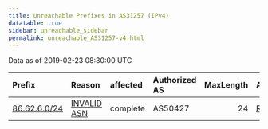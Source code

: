 ```yaml
---
title: Unreachable Prefixes in AS31257 (IPv4)
datatable: true
sidebar: unreachable_sidebar
permalink: unreachable_AS31257-v4.html
---
```


Data as of 2019-02-23 08:30:00 UTC


<div class="datatable-begin"></div>

| Prefix                                             | Reason                                                                                              | affected   | Authorized AS   |   MaxLength | Anchor                                         |   unreachable /24s |
|:---------------------------------------------------|:----------------------------------------------------------------------------------------------------|:-----------|:----------------|------------:|:-----------------------------------------------|-------------------:|
| [86.62.6.0/24](https://stat.ripe.net/86.62.6.0/24) | [INVALID ASN](https://rpki-validator.ripe.net/announcement-preview?asn=AS31257&prefix=86.62.6.0/24) | complete   | AS50427         |          24 | [RIPE](unreachable_RIPE_NCC_RPKI_Root-v4.html) |                  1 |

<div class="datatable-end"></div>